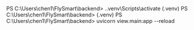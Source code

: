 PS C:\Users\chen1\FlySmart\backend> .\.venv\Scripts\activate
(.venv) PS C:\Users\chen1\FlySmart\backend> 
(.venv) PS C:\Users\chen1\FlySmart\backend> uvicorn view.main:app --reload